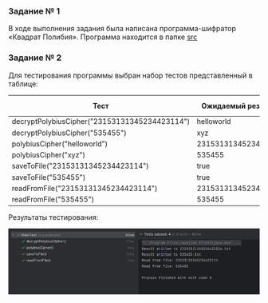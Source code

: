 ### Задание № 1

В ходе выполнения задания была написана программа-шифратор «Квадрат Полибия». Программа находится в папке [src](/src)

### Задание № 2

Для тестирования программы выбран набор тестов представленный в таблице:

Тест                                          |   Ожидаемый результат   |   Фактический результат   |   Результат тестирования
--------------------------------------------- | ----------------------- | ------------------------- | ------------------------
decryptPolybiusCipher("23153131345234423114") | helloworld              | helloworld                | Пройден
decryptPolybiusCipher("535455")               | xyz                     | xyz                       | Пройден
polybiusCipher("helloworld")                  | 23153131345234423114    | 23153131345234423114      | Пройден
polybiusCipher("xyz")                         | 535455                  | 535455                    | Пройден
saveToFile("23153131345234423114")            | true                    | true                      | Пройден
saveToFile("535455")                          | true                    | true                      | Пройден
readFromFile("23153131345234423114")          | 23153131345234423114    | 23153131345234423114      | Пройден
readFromFile("535455")                        | 535455                  | 535455                    | Пройден

Результаты тестирования:

![result](images/result.png)